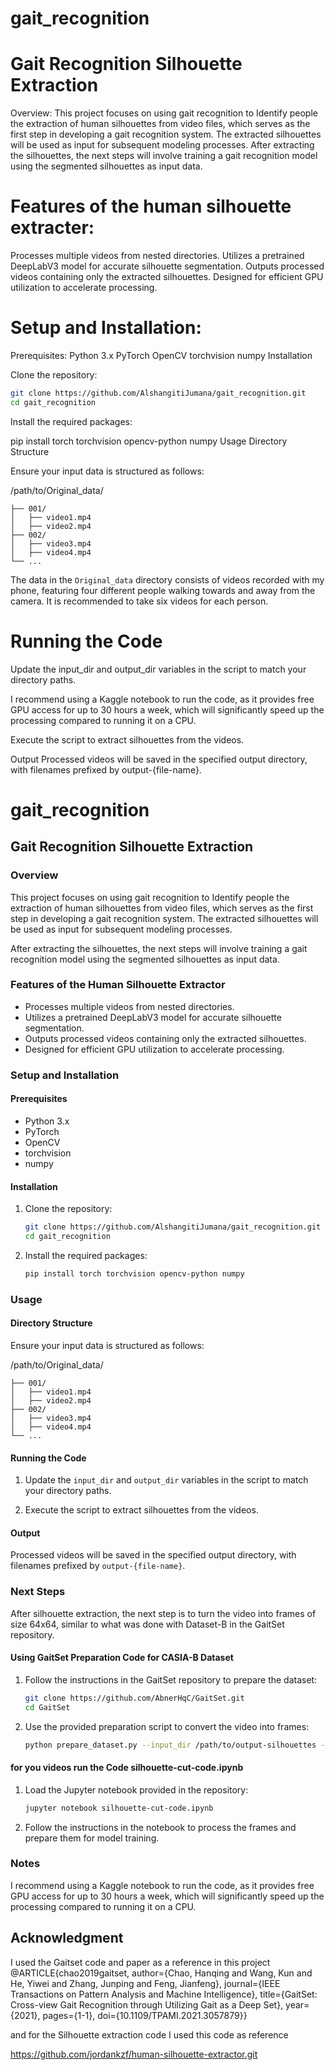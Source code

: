 # gait_recognition
# Gait Recognition Silhouette Extraction
Overview:
This project focuses on using gait recognition to Identify people the extraction of human silhouettes from video files, which serves as the first step in developing a gait recognition system. The extracted silhouettes will be used as input for subsequent modeling processes.
After extracting the silhouettes, the next steps will involve training a gait recognition model using the segmented silhouettes as input data.

# Features of the human silhouette extracter:

Processes multiple videos from nested directories.
Utilizes a pretrained DeepLabV3 model for accurate silhouette segmentation.
Outputs processed videos containing only the extracted silhouettes.
Designed for efficient GPU utilization to accelerate processing.

# Setup and Installation:
Prerequisites:
Python 3.x
PyTorch
OpenCV
torchvision
numpy
Installation

Clone the repository:
```sh
git clone https://github.com/AlshangitiJumana/gait_recognition.git
cd gait_recognition
```
Install the required packages:

pip install torch torchvision opencv-python numpy
Usage
Directory Structure

Ensure your input data is structured as follows:

/path/to/Original_data/

    ├── 001/
    │   ├── video1.mp4
    │   ├── video2.mp4
    ├── 002/
    │   ├── video3.mp4
    │   ├── video4.mp4
    └── ...
The data in the `Original_data` directory consists of videos recorded with my phone, featuring four different people walking towards and away from the camera.
It is recommended to take six videos for each person.
# Running the Code

Update the input_dir and output_dir variables in the script to match your directory paths. 

I recommend using a Kaggle notebook to run the code, as it provides free GPU access for up to 30 hours a week, which will significantly speed up the processing compared to running it on a CPU.

Execute the script to extract silhouettes from the videos.

Output
Processed videos will be saved in the specified output directory, with filenames prefixed by output-{file-name}.

# gait_recognition

## Gait Recognition Silhouette Extraction

### Overview
This project focuses on using gait recognition to Identify people the extraction of human silhouettes from video files, which serves as the first step in developing a gait recognition system. The extracted silhouettes will be used as input for subsequent modeling processes.

After extracting the silhouettes, the next steps will involve training a gait recognition model using the segmented silhouettes as input data.

### Features of the Human Silhouette Extractor
- Processes multiple videos from nested directories.
- Utilizes a pretrained DeepLabV3 model for accurate silhouette segmentation.
- Outputs processed videos containing only the extracted silhouettes.
- Designed for efficient GPU utilization to accelerate processing.

### Setup and Installation
#### Prerequisites
- Python 3.x
- PyTorch
- OpenCV
- torchvision
- numpy

#### Installation
1. Clone the repository:
    ```sh
    git clone https://github.com/AlshangitiJumana/gait_recognition.git
    cd gait_recognition
    ```

2. Install the required packages:
    ```sh
    pip install torch torchvision opencv-python numpy
    ```

### Usage
#### Directory Structure
Ensure your input data is structured as follows:

/path/to/Original_data/

    ├── 001/
    │   ├── video1.mp4
    │   ├── video2.mp4
    ├── 002/
    │   ├── video3.mp4
    │   ├── video4.mp4
    └── ...


#### Running the Code
1. Update the `input_dir` and `output_dir` variables in the script to match your directory paths.

2. Execute the script to extract silhouettes from the videos.

#### Output
Processed videos will be saved in the specified output directory, with filenames prefixed by `output-{file-name}`.

### Next Steps
After silhouette extraction, the next step is to turn the video into frames of size 64x64,
similar to what was done with Dataset-B in the GaitSet repository.

#### Using GaitSet Preparation Code for CASIA-B Dataset

1. Follow the instructions in the GaitSet repository to prepare the dataset:
    ```sh
    git clone https://github.com/AbnerHqC/GaitSet.git
    cd GaitSet
    ```

2. Use the provided preparation script to convert the video into frames:
    ```sh
    python prepare_dataset.py --input_dir /path/to/output-silhouettes --output_dir /path/to/frames --frame_size 64
    ```

#### for you videos run the Code silhouette-cut-code.ipynb
1. Load the Jupyter notebook provided in the repository:
    ```sh
    jupyter notebook silhouette-cut-code.ipynb
    ```

2. Follow the instructions in the notebook to process the frames and prepare them for model training.

### Notes
I recommend using a Kaggle notebook to run the code, as it provides free GPU access for up to 30 hours a week, which will significantly speed up the processing compared to running it on a CPU.

## Acknowledgment 
I used the Gaitset code and paper as a reference in this project
@ARTICLE{chao2019gaitset,
  author={Chao, Hanqing and Wang, Kun and He, Yiwei and Zhang, Junping and Feng, Jianfeng},
  journal={IEEE Transactions on Pattern Analysis and Machine Intelligence}, 
  title={GaitSet: Cross-view Gait Recognition through Utilizing Gait as a Deep Set}, 
  year={2021},
  pages={1-1},
  doi={10.1109/TPAMI.2021.3057879}}

  and for the Silhouette extraction code I used this code as reference 
  
  https://github.com/jordankzf/human-silhouette-extractor.git
